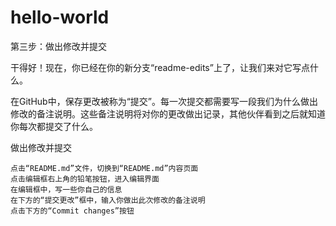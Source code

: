 # hello-world
第三步：做出修改并提交

干得好！现在，你已经在你的新分支“readme-edits”上了，让我们来对它写点什么。

在GitHub中，保存更改被称为“提交”。每一次提交都需要写一段我们为什么做出修改的备注说明。这些备注说明将对你的更改做出记录，其他伙伴看到之后就知道你每次都提交了什么。

做出修改并提交

    点击“README.md”文件，切换到“README.md”内容页面
    点击编辑框右上角的铅笔按钮，进入编辑界面
    在编辑框中，写一些你自己的信息
    在下方的“提交更改”框中，输入你做出此次修改的备注说明
    点击下方的“Commit changes”按钮
